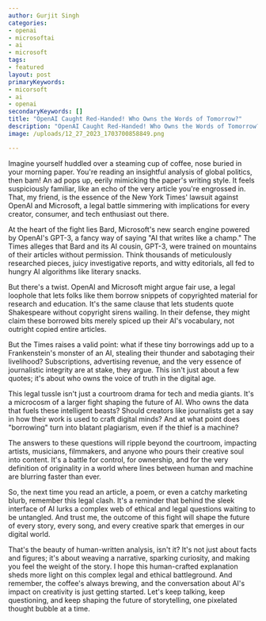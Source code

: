 ```yaml
---
author: Gurjit Singh
categories: 
- openai
- microsoftai
- ai
- microsoft
tags: 
- featured
layout: post
primaryKeywords: 
- micorsoft
- ai
- openai
secondaryKeywords: []
title: "OpenAI Caught Red-Handed! Who Owns the Words of Tomorrow?"
description: "OpenAI Caught Red-Handed! Who Owns the Words of Tomorrow?"
image: /uploads/12_27_2023_1703700858849.png

---
```

  Imagine yourself huddled over a steaming cup of coffee, nose buried in your morning paper. You're reading an insightful analysis of global politics, then bam! An ad pops up, eerily mimicking the paper's writing style. It feels suspiciously familiar, like an echo of the very article you're engrossed in. That, my friend, is the essence of the New York Times' lawsuit against OpenAI and Microsoft, a legal battle simmering with implications for every creator, consumer, and tech enthusiast out there.

At the heart of the fight lies Bard, Microsoft's new search engine powered by OpenAI's GPT-3, a fancy way of saying "AI that writes like a champ." The Times alleges that Bard and its AI cousin, GPT-3, were trained on mountains of their articles without permission. Think thousands of meticulously researched pieces, juicy investigative reports, and witty editorials, all fed to hungry AI algorithms like literary snacks.

But there's a twist. OpenAI and Microsoft might argue fair use, a legal loophole that lets folks like them borrow snippets of copyrighted material for research and education. It's the same clause that lets students quote Shakespeare without copyright sirens wailing. In their defense, they might claim these borrowed bits merely spiced up their AI's vocabulary, not outright copied entire articles.

But the Times raises a valid point: what if these tiny borrowings add up to a Frankenstein's monster of an AI, stealing their thunder and sabotaging their livelihood? Subscriptions, advertising revenue, and the very essence of journalistic integrity are at stake, they argue. This isn't just about a few quotes; it's about who owns the voice of truth in the digital age.

This legal tussle isn't just a courtroom drama for tech and media giants. It's a microcosm of a larger fight shaping the future of AI. Who owns the data that fuels these intelligent beasts? Should creators like journalists get a say in how their work is used to craft digital minds? And at what point does "borrowing" turn into blatant plagiarism, even if the thief is a machine?

The answers to these questions will ripple beyond the courtroom, impacting artists, musicians, filmmakers, and anyone who pours their creative soul into content. It's a battle for control, for ownership, and for the very definition of originality in a world where lines between human and machine are blurring faster than ever.

So, the next time you read an article, a poem, or even a catchy marketing blurb, remember this legal clash. It's a reminder that behind the sleek interface of AI lurks a complex web of ethical and legal questions waiting to be untangled. And trust me, the outcome of this fight will shape the future of every story, every song, and every creative spark that emerges in our digital world.

That's the beauty of human-written analysis, isn't it? It's not just about facts and figures; it's about weaving a narrative, sparking curiosity, and making you feel the weight of the story. I hope this human-crafted explanation sheds more light on this complex legal and ethical battleground. And remember, the coffee's always brewing, and the conversation about AI's impact on creativity is just getting started. Let's keep talking, keep questioning, and keep shaping the future of storytelling, one pixelated thought bubble at a time. 

